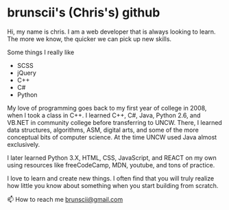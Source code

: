 # brunscii's (Chris's) github

Hi, my name is chris. I am a web developer that is always looking to learn. The more we know, the quicker we can pick up new skills. 

Some things I really like
- SCSS
- jQuery
- C++ 
- C#
- Python

My love of programming goes back to my first year of college in 2008, when I took a class in C++. 
I learned C++, C#, Java, Python 2.6, and VB.NET in community college before transferring to UNCW. There, I learned data structures, algorithms, ASM, digital arts, and some of the more conceptual bits of computer science. At the time UNCW used Java almost exclusively. 

I later learned Python 3.X, HTML, CSS, JavaScript, and REACT on my own using resources like freeCodeCamp, MDN, youtube, and tons of practice.

I love to learn and create new things. I often find that you will truly realize how little you know about something when you start building from scratch. 

📫 How to reach me brunscii@gmail.com



<!---
brunscii/brunscii is a ✨ special ✨ repository because its `README.md` (this file) appears on your GitHub profile.
You can click the Preview link to take a look at your changes.
--->
<!-- [![Brunscii's GitHub stats](https://github-readme-stats.vercel.app/api?username=brunscii&count_private=true&show_icons=true&theme=radical&hide_rank=false)](https://github.com/anuraghazra/github-readme-stats)
 -->
